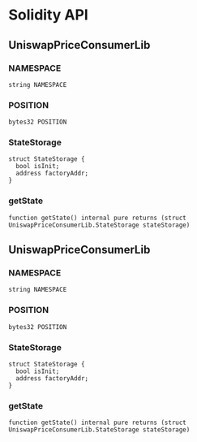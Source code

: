 # Solidity API

## UniswapPriceConsumerLib

### NAMESPACE

```solidity
string NAMESPACE
```

### POSITION

```solidity
bytes32 POSITION
```

### StateStorage

```solidity
struct StateStorage {
  bool isInit;
  address factoryAddr;
}
```

### getState

```solidity
function getState() internal pure returns (struct UniswapPriceConsumerLib.StateStorage stateStorage)
```

## UniswapPriceConsumerLib

### NAMESPACE

```solidity
string NAMESPACE
```

### POSITION

```solidity
bytes32 POSITION
```

### StateStorage

```solidity
struct StateStorage {
  bool isInit;
  address factoryAddr;
}
```

### getState

```solidity
function getState() internal pure returns (struct UniswapPriceConsumerLib.StateStorage stateStorage)
```

